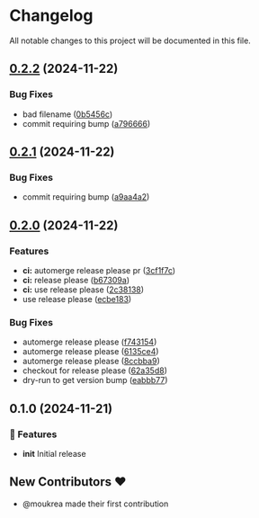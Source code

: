 # Changelog

All notable changes to this project will be documented in this file.

## [0.2.2](https://github.com/moukrea/gommit/compare/v0.2.1...v0.2.2) (2024-11-22)


### Bug Fixes

* bad filename ([0b5456c](https://github.com/moukrea/gommit/commit/0b5456ccd628e61b0cb7323ea1ae0f530a02ae65))
* commit requiring bump ([a796666](https://github.com/moukrea/gommit/commit/a796666dcabb1378b825e155a3844d26bad3b3a6))

## [0.2.1](https://github.com/moukrea/gommit/compare/v0.2.0...v0.2.1) (2024-11-22)


### Bug Fixes

* commit requiring bump ([a9aa4a2](https://github.com/moukrea/gommit/commit/a9aa4a2f98efb726289c49d6dca1619139212315))

## [0.2.0](https://github.com/moukrea/gommit/compare/0.1.0...v0.2.0) (2024-11-22)


### Features

* **ci:** automerge release please pr ([3cf1f7c](https://github.com/moukrea/gommit/commit/3cf1f7cae6fadc61e77ff471660dc5e151195bfa))
* **ci:** release please ([b67309a](https://github.com/moukrea/gommit/commit/b67309a23cbbb8db05b30dabc9b23ae6541c88a3))
* **ci:** use release please ([2c38138](https://github.com/moukrea/gommit/commit/2c3813874414da2b901486f58958f109bc40d4ad))
* use release please ([ecbe183](https://github.com/moukrea/gommit/commit/ecbe18380971c20b80b5244e7cf487cb08a7112d))


### Bug Fixes

* automerge release please ([f743154](https://github.com/moukrea/gommit/commit/f743154c5b9d770614af3095be2a2555195142e6))
* automerge release please ([6135ce4](https://github.com/moukrea/gommit/commit/6135ce49ac9ffe409409b672469a6e7caa6bf982))
* automerge release please ([8ccbba9](https://github.com/moukrea/gommit/commit/8ccbba99428c4de723b74053ba0dbacbaee98b71))
* checkout for release please ([62a35d8](https://github.com/moukrea/gommit/commit/62a35d88b597467e1512a6aa761fc64ac4118be9))
* dry-run to get version bump ([eabbb77](https://github.com/moukrea/gommit/commit/eabbb778c65d0aca5f7fa05b7aead29cd21232b6))

## 0.1.0 (2024-11-21)

### 🚀 Features

- **init** Initial release

## New Contributors ❤️

* @moukrea made their first contribution
